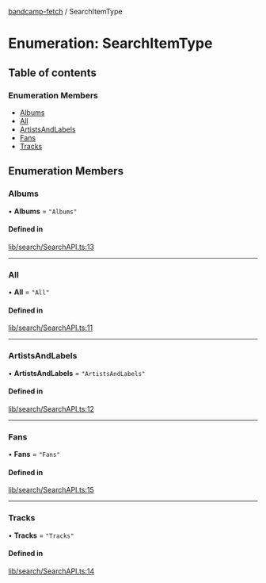 [bandcamp-fetch](../README.md) / SearchItemType

# Enumeration: SearchItemType

## Table of contents

### Enumeration Members

- [Albums](SearchItemType.md#albums)
- [All](SearchItemType.md#all)
- [ArtistsAndLabels](SearchItemType.md#artistsandlabels)
- [Fans](SearchItemType.md#fans)
- [Tracks](SearchItemType.md#tracks)

## Enumeration Members

### Albums

• **Albums** = ``"Albums"``

#### Defined in

[lib/search/SearchAPI.ts:13](https://github.com/patrickkfkan/bandcamp-fetch/blob/eace49c/src/lib/search/SearchAPI.ts#L13)

___

### All

• **All** = ``"All"``

#### Defined in

[lib/search/SearchAPI.ts:11](https://github.com/patrickkfkan/bandcamp-fetch/blob/eace49c/src/lib/search/SearchAPI.ts#L11)

___

### ArtistsAndLabels

• **ArtistsAndLabels** = ``"ArtistsAndLabels"``

#### Defined in

[lib/search/SearchAPI.ts:12](https://github.com/patrickkfkan/bandcamp-fetch/blob/eace49c/src/lib/search/SearchAPI.ts#L12)

___

### Fans

• **Fans** = ``"Fans"``

#### Defined in

[lib/search/SearchAPI.ts:15](https://github.com/patrickkfkan/bandcamp-fetch/blob/eace49c/src/lib/search/SearchAPI.ts#L15)

___

### Tracks

• **Tracks** = ``"Tracks"``

#### Defined in

[lib/search/SearchAPI.ts:14](https://github.com/patrickkfkan/bandcamp-fetch/blob/eace49c/src/lib/search/SearchAPI.ts#L14)
